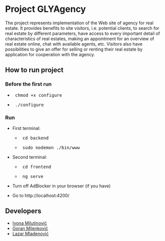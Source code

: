 
# Project GLYAgency

The project represents implementation of the Web site of agency for real estate.
It provides benefits to site visitors, i.e. potential clients, to search for real estate by different parameters,
have access to every important detail of characteristics of real estates,
making an appointment for an overview of real estate online, chat with available agents, etc.
Visitors also have possibilities to give an offer for selling or renting their real estate by application for cooperation with the agency.


## How to run project

### Before the first run

- <pre> chmod +x configure </pre>
- <pre> ./configure </pre> 

### Run

- First terminal:

	- <pre> cd backend </pre> 
	- <pre> sudo nodemon ./bin/www </pre>
	
- Second terminal:
	- <pre> cd frontend </pre>
	- <pre> ng serve </pre>
	
- Turn off AdBlocker in your browser (if you have)

- Go to  http://localhost:4200/

## Developers

- [Ivona Milutinović](https://github.com/ivonamilutinovic)
- [Goran Milenković](https://github.com/goran-milenkovic)
- [Lazar Mladenović](https://github.com/LMladenovic)

